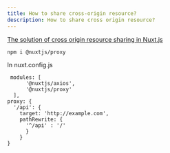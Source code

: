 ```yaml
---
title: How to share cross-origin resource?
description: How to share cross origin resource?
---
```


[The solution of cross origin resource sharing in Nuxt.js ](https://github.com/nuxt-community/proxy-module#readme)

```
npm i @nuxtjs/proxy
```

In nuxt.config.js 

```
 modules: [
      '@nuxtjs/axios',
      '@nuxtjs/proxy'
  ],
proxy: {
  '/api': {
    target: 'http://example.com',
    pathRewrite: {
      '^/api' : '/'
      }
    }
}
```
